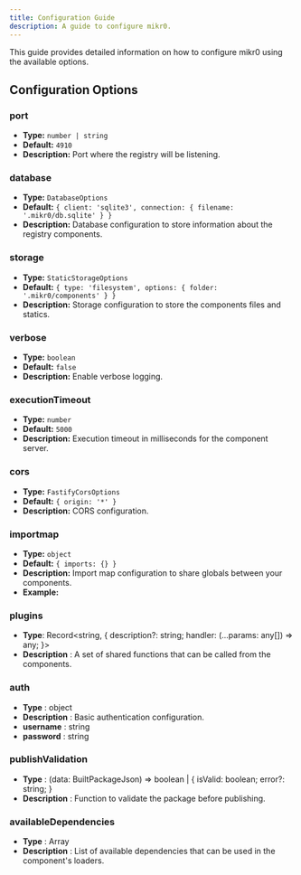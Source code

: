 ```yaml
---
title: Configuration Guide
description: A guide to configure mikr0.
---
```


This guide provides detailed information on how to configure mikr0 using the available options.

## Configuration Options

### port
- **Type:** `number | string`
- **Default:** `4910`
- **Description:** Port where the registry will be listening.

### database
- **Type:** `DatabaseOptions`
- **Default:** `{ client: 'sqlite3', connection: { filename: '.mikr0/db.sqlite' } }`
- **Description:** Database configuration to store information about the registry components.

### storage
- **Type:** `StaticStorageOptions`
- **Default:** `{ type: 'filesystem', options: { folder: '.mikr0/components' } }`
- **Description:** Storage configuration to store the components files and statics.

### verbose
- **Type:** `boolean`
- **Default:** `false`
- **Description:** Enable verbose logging.

### executionTimeout
- **Type:** `number`
- **Default:** `5000`
- **Description:** Execution timeout in milliseconds for the component server.

### cors
- **Type:** `FastifyCorsOptions`
- **Default:** `{ origin: '*' }`
- **Description:** CORS configuration.

### importmap
- **Type:** `object`
- **Default:** `{ imports: {} }`
- **Description:** Import map configuration to share globals between your components.
- **Example:**
  
### plugins
- **Type**: Record<string, { description?: string; handler: (...params: any[]) => any; }>
- **Description** : A set of shared functions that can be called from the components.

### auth
- **Type** : object
- **Description** : Basic authentication configuration.
- **username** : string
- **password** : string

### publishValidation
- **Type** : (data: BuiltPackageJson) => boolean | { isValid: boolean; error?: string; }
- **Description** : Function to validate the package before publishing.

### availableDependencies
- **Type** : Array<string>
- **Description** : List of available dependencies that can be used in the component's loaders.